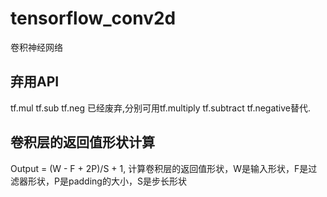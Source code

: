 # tensorflow_conv2d
卷积神经网络

## 弃用API
tf.mul  tf.sub   tf.neg 已经废弃,分别可用tf.multiply  tf.subtract  tf.negative替代.
## 卷积层的返回值形状计算
Output = (W - F + 2P)/S + 1, 计算卷积层的返回值形状，W是输入形状，F是过滤器形状，P是padding的大小，S是步长形状

